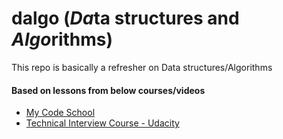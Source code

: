 # dalgo (*Da*ta structures and *Algo*rithms)

This repo is basically a refresher on Data structures/Algorithms

#### Based on lessons from below courses/videos
* [My Code School](https://www.youtube.com/user/mycodeschool)
* [Technical Interview Course - Udacity](https://www.udacity.com/course/technical-interview--ud513)